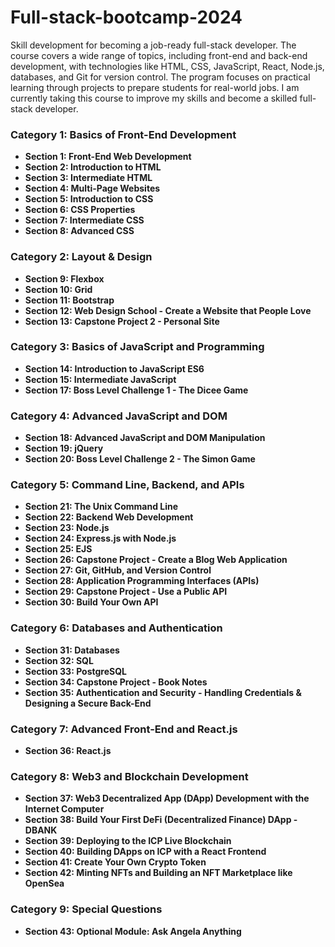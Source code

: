 # Full-stack-bootcamp-2024
Skill development for becoming a job-ready full-stack developer. The course covers a wide range of topics, including front-end and back-end development, with technologies like HTML, CSS, JavaScript, React, Node.js, databases, and Git for version control. The program focuses on practical learning through projects to prepare students for real-world jobs. I am currently taking this course to improve my skills and become a skilled full-stack developer.


### Category 1: Basics of Front-End Development  
- **Section 1: Front-End Web Development**  
- **Section 2: Introduction to HTML**
- **Section 3: Intermediate HTML**  
- **Section 4: Multi-Page Websites**  
- **Section 5: Introduction to CSS**  
- **Section 6: CSS Properties**  
- **Section 7: Intermediate CSS**  
- **Section 8: Advanced CSS**  

### Category 2: Layout & Design  
- **Section 9: Flexbox**  
- **Section 10: Grid**  
- **Section 11: Bootstrap**  
- **Section 12: Web Design School - Create a Website that People Love**  
- **Section 13: Capstone Project 2 - Personal Site**  

### Category 3: Basics of JavaScript and Programming  
- **Section 14: Introduction to JavaScript ES6**  
- **Section 15: Intermediate JavaScript**  
- **Section 17: Boss Level Challenge 1 - The Dicee Game**  

### Category 4: Advanced JavaScript and DOM  
- **Section 18: Advanced JavaScript and DOM Manipulation**  
- **Section 19: jQuery**  
- **Section 20: Boss Level Challenge 2 - The Simon Game**  

### Category 5: Command Line, Backend, and APIs  
- **Section 21: The Unix Command Line**  
- **Section 22: Backend Web Development**  
- **Section 23: Node.js**  
- **Section 24: Express.js with Node.js**  
- **Section 25: EJS**  
- **Section 26: Capstone Project - Create a Blog Web Application**  
- **Section 27: Git, GitHub, and Version Control**  
- **Section 28: Application Programming Interfaces (APIs)**  
- **Section 29: Capstone Project - Use a Public API**  
- **Section 30: Build Your Own API**  

### Category 6: Databases and Authentication  
- **Section 31: Databases**  
- **Section 32: SQL**  
- **Section 33: PostgreSQL**  
- **Section 34: Capstone Project - Book Notes**  
- **Section 35: Authentication and Security - Handling Credentials & Designing a Secure Back-End**  

### Category 7: Advanced Front-End and React.js  
- **Section 36: React.js**  

### Category 8: Web3 and Blockchain Development  
- **Section 37: Web3 Decentralized App (DApp) Development with the Internet Computer**  
- **Section 38: Build Your First DeFi (Decentralized Finance) DApp - DBANK**  
- **Section 39: Deploying to the ICP Live Blockchain**  
- **Section 40: Building DApps on ICP with a React Frontend**  
- **Section 41: Create Your Own Crypto Token**  
- **Section 42: Minting NFTs and Building an NFT Marketplace like OpenSea**  

### Category 9: Special Questions  
- **Section 43: Optional Module: Ask Angela Anything**  
